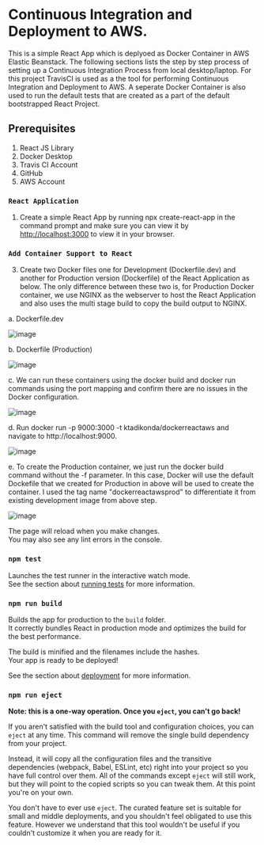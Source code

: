 # Continuous Integration and Deployment to AWS.

This is a simple React App which is deplyoed as Docker Container in AWS Elastic Beanstack. The following sections lists the step by step process of setting up a Continuous Integration Process from local desktop/laptop. For this project TravisCI is used as a the tool for performing Continuous Integration and Deployment to AWS. A seperate Docker Container is also used to run the default tests that are created as a part of the default bootstrapped React Project.


## Prerequisites

1. React JS Library
2. Docker Desktop
3. Travis CI Account
4. GitHub
5. AWS Account

### `React Application`

1. Create a simple React App by running npx create-react-app in the command prompt and make sure you can view it by  [http://localhost:3000](http://localhost:3000) to view it in your browser.

### `Add Container Support to React`
3. Create two Docker files one for Development (Dockerfile.dev) and another for Production version (Dockerfile) of the React Application as below.
The only difference between these two is, for Production Docker container, we use NGINX as the webserver to host the React Application and also uses the multi stage build to copy the build output to NGINX.

a.  Dockerfile.dev

   ![image](https://user-images.githubusercontent.com/50028950/157384321-a72fb287-4ceb-4b31-9fdc-7644e2b63431.png)

b. Dockerfile (Production)
    
   ![image](https://user-images.githubusercontent.com/50028950/157384669-d6fee228-6c78-47ea-99e5-38edef76c1ed.png)
   
c. We can run these containers using the docker build and docker run commands using the port mapping and confirm there are no issues in the Docker configuration.

  ![image](https://user-images.githubusercontent.com/50028950/157386251-3e0469d0-5d03-400d-9b5f-f361b3fb2288.png)

d. Run docker run -p 9000:3000 -t ktadikonda/dockerreactaws and navigate to http://localhost:9000. 
  
  ![image](https://user-images.githubusercontent.com/50028950/157387568-234ca600-7dd4-4bc0-96bd-a287dba0cd41.png)
  
e. To create the Production container, we just run the docker build command without the -f parameter. In this case, Docker will use the default Dockefile that we created for Production in above will be used to create the container. I used the tag name "dockerreactawsprod" to differentiate it from existing development image from above step. 

  ![image](https://user-images.githubusercontent.com/50028950/157388126-feee0a74-23a4-4bc6-872d-32195d88c110.png)



The page will reload when you make changes.\
You may also see any lint errors in the console.

### `npm test`

Launches the test runner in the interactive watch mode.\
See the section about [running tests](https://facebook.github.io/create-react-app/docs/running-tests) for more information.

### `npm run build`

Builds the app for production to the `build` folder.\
It correctly bundles React in production mode and optimizes the build for the best performance.

The build is minified and the filenames include the hashes.\
Your app is ready to be deployed!

See the section about [deployment](https://facebook.github.io/create-react-app/docs/deployment) for more information.

### `npm run eject`

**Note: this is a one-way operation. Once you `eject`, you can't go back!**

If you aren't satisfied with the build tool and configuration choices, you can `eject` at any time. This command will remove the single build dependency from your project.

Instead, it will copy all the configuration files and the transitive dependencies (webpack, Babel, ESLint, etc) right into your project so you have full control over them. All of the commands except `eject` will still work, but they will point to the copied scripts so you can tweak them. At this point you're on your own.

You don't have to ever use `eject`. The curated feature set is suitable for small and middle deployments, and you shouldn't feel obligated to use this feature. However we understand that this tool wouldn't be useful if you couldn't customize it when you are ready for it.

